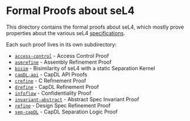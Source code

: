 <!--
     Copyright 2020, Data61, CSIRO (ABN 41 687 119 230)

     SPDX-License-Identifier: CC-BY-SA-4.0
-->

Formal Proofs about seL4
========================

This directory contains the formal proofs about seL4, which mostly prove
properties about the various seL4 [specifications](../spec/).

Each such proof lives in its own subdirectory:

  * [`access-control`](access-control/) - Access Control Proof
  * [`asmrefine`](asmrefine/) - Assembly Refinement Proof
  * [`bisim`](bisim/) - Bisimilarity of seL4 with a static Separation Kernel
  * [`capDL-api`](capDL-api/) - CapDL API Proofs
  * [`crefine`](crefine/) - C Refinement Proof
  * [`drefine`](drefine/) - CapDL Refinement Proof
  * [`infoflow`](infoflow/) - Confidentiality Proof
  * [`invariant-abstract`](invariant-abstract/) - Abstract Spec Invariant Proof
  * [`refine`](refine/) - Design Spec Refinement Proof
  * [`sep-capDL`](sep-capDL/) - CapDL Separation Logic Proof

